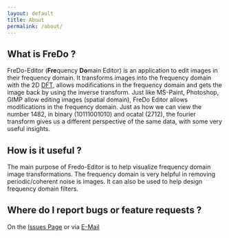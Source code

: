 ```yaml
---
layout: default
title: About
permalink: /about/
---
```


## What is FreDo ?
FreDo-Editor (**Fre**quency **Do**main Editor) is an application to edit images in their frequency domain. It
transforms images into the frequency domain with the 2D
[DFT](https://en.wikipedia.org/wiki/Discrete_Fourier_transform), allows modifications
in the frequency domain and gets the image back by using the inverse transform.
Just like MS-Paint, Photoshop, GIMP allow editing images (spatial domain), FreDo
Editor allows modifications in the frequency domain. Just as how we can view
the number 1482, in binary (10111001010) and ocatal (2712), the fourier transform gives
us a different perspective of the same data, with some very useful insights.

## How is it useful ?
The main purpose of Fredo-Editor is to help visualize frequency domain image
transformations. The frequency domain is very helpful in removing periodic/coherent noise is images. It can also be used to help design frequency domain filters.

## Where do I report bugs or feature requests ?
On the [Issues Page](https://github.com/fredo-editor/FreDo/issues) or via
[E-Mail](mailto:{{site.email}})
